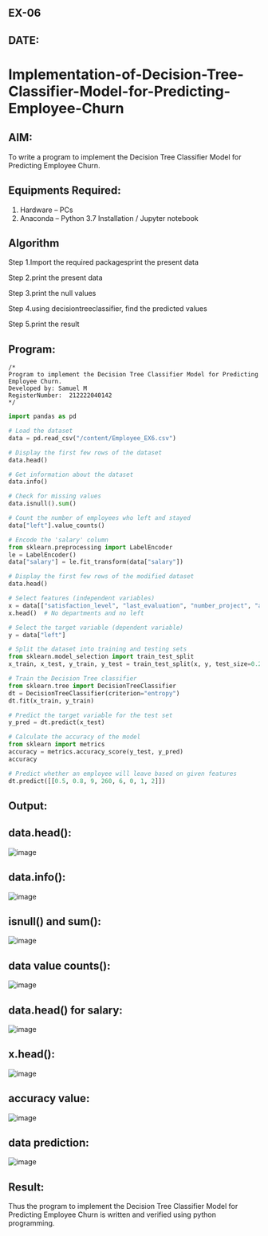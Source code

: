 ## EX-06
## DATE:

# Implementation-of-Decision-Tree-Classifier-Model-for-Predicting-Employee-Churn

## AIM:
To write a program to implement the Decision Tree Classifier Model for Predicting Employee Churn.

## Equipments Required:
1. Hardware – PCs
2. Anaconda – Python 3.7 Installation / Jupyter notebook

## Algorithm
Step 1.Import the required packagesprint the present data

Step 2.print the present data

Step 3.print the null values

Step 4.using decisiontreeclassifier, find the predicted values

Step 5.print the result
## Program:
```
/*
Program to implement the Decision Tree Classifier Model for Predicting Employee Churn.
Developed by: Samuel M
RegisterNumber:  212222040142
*/
```
```python
import pandas as pd

# Load the dataset
data = pd.read_csv("/content/Employee_EX6.csv")

# Display the first few rows of the dataset
data.head()

# Get information about the dataset
data.info()

# Check for missing values
data.isnull().sum()

# Count the number of employees who left and stayed
data["left"].value_counts()

# Encode the 'salary' column
from sklearn.preprocessing import LabelEncoder
le = LabelEncoder()
data["salary"] = le.fit_transform(data["salary"])

# Display the first few rows of the modified dataset
data.head()

# Select features (independent variables)
x = data[["satisfaction_level", "last_evaluation", "number_project", "average_montly_hours", "time_spend_company", "Work_accident", "promotion_last_5years", "salary"]]
x.head()  # No departments and no left

# Select the target variable (dependent variable)
y = data["left"]

# Split the dataset into training and testing sets
from sklearn.model_selection import train_test_split
x_train, x_test, y_train, y_test = train_test_split(x, y, test_size=0.2, random_state=100)

# Train the Decision Tree classifier
from sklearn.tree import DecisionTreeClassifier
dt = DecisionTreeClassifier(criterion="entropy")
dt.fit(x_train, y_train)

# Predict the target variable for the test set
y_pred = dt.predict(x_test)

# Calculate the accuracy of the model
from sklearn import metrics
accuracy = metrics.accuracy_score(y_test, y_pred)
accuracy

# Predict whether an employee will leave based on given features
dt.predict([[0.5, 0.8, 9, 260, 6, 0, 1, 2]])
```

## Output:

## data.head():
![image](https://github.com/SudharsanamRK/Implementation-of-Decision-Tree-Classifier-Model-for-Predicting-Employee-Churn/assets/115523484/bfe1c1fe-1df3-475d-999f-e6cdc0490fff)

## data.info():
![image](https://github.com/SudharsanamRK/Implementation-of-Decision-Tree-Classifier-Model-for-Predicting-Employee-Churn/assets/115523484/7e1d1369-3831-45b1-91f8-da691cda994f)

## isnull() and sum():
![image](https://github.com/SudharsanamRK/Implementation-of-Decision-Tree-Classifier-Model-for-Predicting-Employee-Churn/assets/115523484/a0b491ef-2b44-401e-9384-a136061e8cba)

## data value counts():
![image](https://github.com/SudharsanamRK/Implementation-of-Decision-Tree-Classifier-Model-for-Predicting-Employee-Churn/assets/115523484/81cfe5c9-9e15-4894-ab29-6ad9fcc63365)

## data.head() for salary:
![image](https://github.com/SudharsanamRK/Implementation-of-Decision-Tree-Classifier-Model-for-Predicting-Employee-Churn/assets/115523484/bdd43498-e8e9-4170-b55e-1a8ec1abfdd4)

## x.head():
![image](https://github.com/SudharsanamRK/Implementation-of-Decision-Tree-Classifier-Model-for-Predicting-Employee-Churn/assets/115523484/173ed5b6-b055-468a-a4e9-c4fa7b9a0649)

## accuracy value:
![image](https://github.com/SudharsanamRK/Implementation-of-Decision-Tree-Classifier-Model-for-Predicting-Employee-Churn/assets/115523484/76296615-d85a-4a1c-9c68-d6ee30a9e693)

## data prediction:
![image](https://github.com/SudharsanamRK/Implementation-of-Decision-Tree-Classifier-Model-for-Predicting-Employee-Churn/assets/115523484/9d41da4f-ef7a-41ed-aced-547db844985b)



## Result:
Thus the program to implement the  Decision Tree Classifier Model for Predicting Employee Churn is written and verified using python programming.
